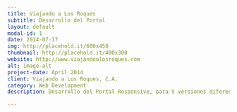 ```yaml
---
title: Viajando a Los Roques
subtitle: Desarrollo del Portal
layout: default
modal-id: 1
date: 2014-07-17
img: http://placehold.it/600x450
thumbnail: http://placehold.it/400x300
website: http://www.viajandoalosroques.com
alt: image-alt
project-date: April 2014
client: Viajando a Los Roques, C.A.
category: Web Development
description: Desarrollo del Portal Responsive, para 5 versiones diferentes, multilenguaje, con sistema de cotizaciones en línea y reservas, sistema de administración de contenidos hecho a medida, posicionamiento en buscadores.

---
```

